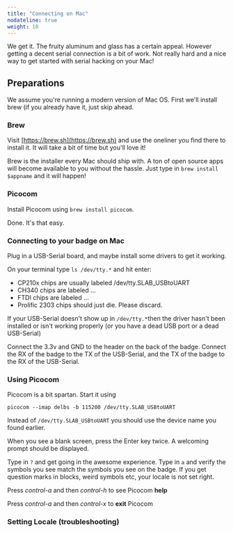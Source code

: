 ```yaml
---
title: "Connecting on Mac"
nodateline: true
weight: 10
---
```

We get it. The fruity aluminum and glass has a certain appeal. However getting a decent serial connection is a bit of work. Not really hard and a nice way to get started with serial hacking on your Mac!
## Preparations
We assume you're running a modern version of Mac OS. First we'll install brew (if you already have it, just skip ahead.
### Brew
Visit [https://brew.sh](https://brew.sh) and use the oneliner you find there to install it. It will take a bit of time but you'll love it!

Brew is the installer every Mac should ship with. A ton of open source apps will become available to you without the hassle. Just type in `brew install $appname` and it will happen!
### Picocom
Install Picocom using `brew install picocom`.

Done. It's that easy.
### Connecting to your badge on Mac
Plug in a USB-Serial board, and maybe install some drivers to get it working. 

On your terminal type `ls /dev/tty.*` and hit enter:

* CP210x chips are usually labeled /dev/tty.SLAB_USBtoUART
* CH340 chips are labeled ...
* FTDI chips are labeled ...
* Prolific 2303 chips should just die. Please discard.

If your USB-Serial doesn't show up in `/dev/tty.*`then the driver hasn't been installed or isn't working properly (or you have a dead USB port or a dead USB-Serial)

Connect the 3.3v and GND to the header on the back of the badge. Connect the RX of the badge to the TX of the USB-Serial, and the TX of the badge to the RX of the USB-Serial. 
### Using Picocom
Picocom is a bit spartan. Start it using 

`picocom --imap delbs -b 115200 /dev/tty.SLAB_USBtoUART`

Instead of `/dev/tty.SLAB_USBtoUART` you should use the device name you found earlier.

When you see a blank screen, press the Enter key twice. A welcoming prompt should be displayed.

Type in `?` and get going in the awesome experience. Type in `a` and verify the symbols you see match the symbols you see on the badge. If you get question marks in blocks, weird symbols etc, your locale is not set right.

Press *control-a* and then *control-h* to see Picocom **help**

Press *control-a* and then *control-x* to **exit** Picocom

### Setting Locale (troubleshooting)
